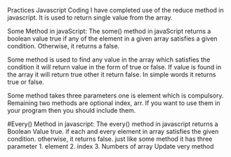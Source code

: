 Practices Javascript Coding 
I have completed use of the reduce method in javascript. It is used to return single value from the array.

Some Method in javaScript:
The some() method in javaScript returns a boolean value true if any of the element in a given array satisfies a given condition. Otherwise, it returns a false.

Some method is used to find any value in the array which satisfies the condition it will return value in the form of true or false. If value is found in the array it will return true other it return false. In simple words it returns true or false.

Some method takes three parameters one is element which is compulsory. Remaining two methods are optional index, arr. If you want to use them in your program then you should include them.

#Every() Method in javascript:
The every() method  in javascript returns a Boolean Value true. if each and every element in array satisfies the given condition. otherwise, it returns false.
just like some method it has three parameter 1. element 2. index 3. Numbers of array
Update very method
